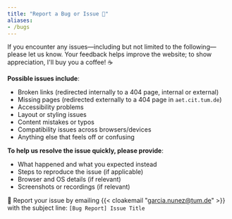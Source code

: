 ```yaml
---
title: "Report a Bug or Issue 🐞"
aliases:
- /bugs
---
```


If you encounter any issues—including but not limited to the following—please let us know. Your feedback helps improve the website; to show appreciation, I'll buy you a coffee! ☕️

**Possible issues include**:
- Broken links (redirected internally to a 404 page, internal or external)
- Missing pages (redirected externally to a 404 page in `aet.cit.tum.de`)
- Accessibility problems
- Layout or styling issues
- Content mistakes or typos
- Compatibility issues across browsers/devices
- Anything else that feels off or confusing

**To help us resolve the issue quickly, please provide**:
- What happened and what you expected instead
- Steps to reproduce the issue (if applicable)
- Browser and OS details (if relevant)
- Screenshots or recordings (if relevant)

📧 Report your issue by emailing {{< cloakemail "garcia.nunez@tum.de" >}} with the subject line: `[Bug Report] Issue Title`
